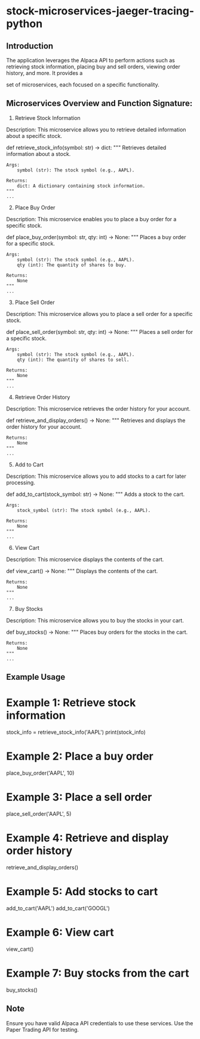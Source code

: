 # stock-microservices-jaeger-tracing-python

## Introduction

The application leverages the Alpaca API to perform actions such as retrieving stock information, placing buy and sell orders, viewing order history, and more. It provides a 

set of microservices, each focused on a specific functionality. 

## Microservices Overview and Function Signature:

1. Retrieve Stock Information
   
Description: This microservice allows you to retrieve detailed information about a specific stock.

def retrieve_stock_info(symbol: str) -> dict:
    """
    Retrieves detailed information about a stock.

    Args:
        symbol (str): The stock symbol (e.g., AAPL).

    Returns:
        dict: A dictionary containing stock information.
    """
    ...
    
2. Place Buy Order
   
Description: This microservice enables you to place a buy order for a specific stock.

def place_buy_order(symbol: str, qty: int) -> None:
    """
    Places a buy order for a specific stock.

    Args:
        symbol (str): The stock symbol (e.g., AAPL).
        qty (int): The quantity of shares to buy.

    Returns:
        None
    """
    ...
3. Place Sell Order
   
Description: This microservice allows you to place a sell order for a specific stock.

def place_sell_order(symbol: str, qty: int) -> None:
    """
    Places a sell order for a specific stock.

    Args:
        symbol (str): The stock symbol (e.g., AAPL).
        qty (int): The quantity of shares to sell.

    Returns:
        None
    """
    ...
4. Retrieve Order History
   
Description: This microservice retrieves the order history for your account.

def retrieve_and_display_orders() -> None:
    """
    Retrieves and displays the order history for your account.

    Returns:
        None
    """
    ...
5. Add to Cart
   
Description: This microservice allows you to add stocks to a cart for later processing.

def add_to_cart(stock_symbol: str) -> None:
    """
    Adds a stock to the cart.

    Args:
        stock_symbol (str): The stock symbol (e.g., AAPL).

    Returns:
        None
    """
    ...
    
6. View Cart
   
Description: This microservice displays the contents of the cart.

def view_cart() -> None:
    """
    Displays the contents of the cart.

    Returns:
        None
    """
    ...
    
7. Buy Stocks
   
Description: This microservice allows you to buy the stocks in your cart.

def buy_stocks() -> None:
    """
    Places buy orders for the stocks in the cart.

    Returns:
        None
    """
    ...

## Example Usage

# Example 1: Retrieve stock information
stock_info = retrieve_stock_info('AAPL')
print(stock_info)

# Example 2: Place a buy order
place_buy_order('AAPL', 10)

# Example 3: Place a sell order
place_sell_order('AAPL', 5)

# Example 4: Retrieve and display order history
retrieve_and_display_orders()

# Example 5: Add stocks to cart
add_to_cart('AAPL')
add_to_cart('GOOGL')

# Example 6: View cart
view_cart()

# Example 7: Buy stocks from the cart
buy_stocks()

## Note
Ensure you have valid Alpaca API credentials to use these services.
Use the Paper Trading API for testing.
